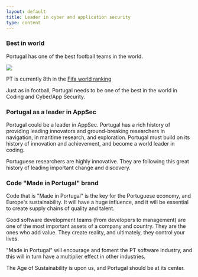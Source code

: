 ```yaml
---
layout: default
title: Leader in cyber and application security
type: content
---
```


### Best in world

Portugal has one of the best football teams in the world.

![](http://www.uefa.com/MultimediaFiles/Photo/competitions/Comp_Matches/02/39/05/97/2390597_w2.jpg)

PT is currently 8th in the [Fifa world ranking](http://www.fifa.com/fifa-world-ranking/associations/association=por/men/index.html)

Just as in football, Portugal needs to be one of the best in the world in Coding and Cyber/App Security.

### Portugal as a leader in AppSec

Portugal could be a leader in AppSec. Portugal has a rich history of providing leading innovators and ground-breaking researchers in navigation, in maritime research, and exploration. Portugal must build on its history of innovation and achievement, and become a world leader in coding.

Portuguese researchers are highly innovative. They are following this great history of leading important change and discovery.

### Code "Made in Portugal" brand

Code that is "Made in Portugal" is the key for the Portuguese economy, and Europe's sustainability. It will have a huge influence, and it will be essential to create supply chains of quality and talent.

Good software development teams (from developers to management) are one of the most important assets of a company and country. They are the ones who add value. They create reality, and ultimately, they control your lives.

"Made in Portugal" will encourage and foment the PT software industry, and this will in turn have a multiplier effect in other industries.

The Age of Sustainability is upon us, and Portugal should be at its center.

